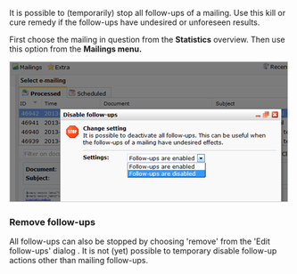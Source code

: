 It is possible to (temporarily) stop all follow-ups of a mailing. Use
this kill or cure remedy if the follow-ups have undesired or unforeseen
results.

First choose the mailing in question from the **Statistics** overview.
Then use this option from the **Mailings menu.**

![](images/stop-followup.png)

### Remove follow-ups

All follow-ups can also be stopped by choosing 'remove' from the 'Edit
follow-ups' dialog . It is not (yet) possible to temporary disable
follow-up actions other than mailing follow-ups.
